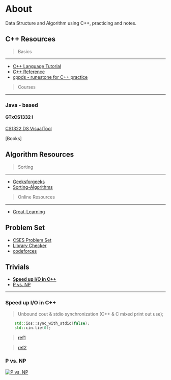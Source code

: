 # About

Data Structure and Algorithm using C++, practicing and notes.

## C++ Resources

> Basics

---

- [C++ Language Tutorial](http://www.cplusplus.com/doc/tutorial/)
- [C++ Reference](http://www.cplusplus.com/reference/)
- [cppds - runestone for C++ practice](https://runestone.academy/ns/books/published/cppds/index.html)

> Courses

---

### Java - based

#### GTxCS1332 I

[CS1322 DS VisualTool](https://csvistool.com/)

[Books]

## Algorithm Resources

> Sorting

---

- [Geeksforgeeks](https://www.geeksforgeeks.org/sorting-algorithms/?ref=lbp)
- [Sorting-Algorithms](https://www.mygreatlearning.com/blog/full-stack-development/algorithm/)

> Online Resources

---

- [Great-Learning](https://www.mygreatlearning.com/academy)

## Problem Set

- [CSES Problem Set](https://cses.fi/problemset/list/)
- [Library Checker](https://judge.yosupo.jp/)
- [codeforces](http://cfrp.azurewebsites.net/)

## Trivials

- [**Speed up I/O in C++**](#speed-up-io-in-c)
- [P vs. NP](#p-vs.-np)

---

### Speed up I/O in C++

> Unbound cout & stdio synchronization (C++ & C mixed print out use);

```C++
    std::ios::sync_with_stdio(false);
    std::cin.tie(0);
```

> [ref1](https://www.hankcs.com/program/cpp/cin-tie-with-sync_with_stdio-acceleration-input-and-output.html)

> [ref2](https://www.796t.com/post/MmcwYw==.html)

### P vs. NP

[![P vs. NP](https://i.ytimg.com/vi/YX40hbAHx3s/maxresdefault.jpg)](https://youtu.be/YX40hbAHx3s)
